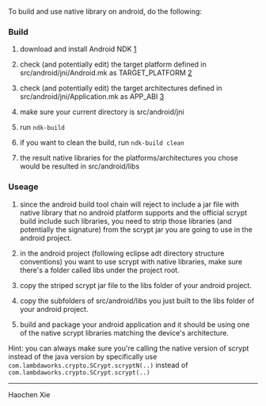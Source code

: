 To build and use native library on android, do the following:

### Build

1. download and install Android NDK [1]

1. check (and potentially edit) the target platform defined in
   src/android/jni/Android.mk as TARGET_PLATFORM [2]

1. check (and potentially edit) the target architectures defined in
   src/android/jni/Application.mk as APP_ABI [3]

1. make sure your current directory is src/android/jni

1. run `ndk-build`

1. if you want to clean the build, run `ndk-build clean`

1. the result native libraries for the platforms/architectures you
   chose would be resulted in src/android/libs

### Useage

1. since the android build tool chain will reject to include a jar
   file with native library that no android platform supports and the
   official scrypt build include such libraries, you need to strip
   those libraries (and potentially the signature) from the scrypt jar
   you are going to use in the android project.

1. in the android project (following eclipse adt directory structure
   conventions) you want to use scrypt with native libraries, make
   sure there's a folder called libs under the project root.

1. copy the striped scrypt jar file to the libs folder of your android
   project.

1. copy the subfolders of src/android/libs you just built to the libs
   folder of your android project.

1. build and package your android application and it should be using
   one of the native scrypt libraries matching the device's
   architecture.

Hint: you can always make sure you're calling the native version of
scrypt instead of the java version by specifically use
`com.lambdaworks.crypto.SCrypt.scryptN(..)`
instead of
`com.lambdaworks.crypto.SCrypt.scrypt(..)`

[1]: https://developer.android.com/tools/sdk/ndk/index.html
[2]: https://developer.android.com/ndk/guides/android_mk.html
[3]: https://developer.android.com/ndk/guides/application_mk.html

- - -

Haochen Xie
